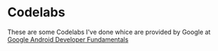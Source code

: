# Codelabs
These are some Codelabs I've done whice are provided by Google at [Google Android Developer Fundamentals](https://developer.android.com/courses/fundamentals-training/overview-v2)
